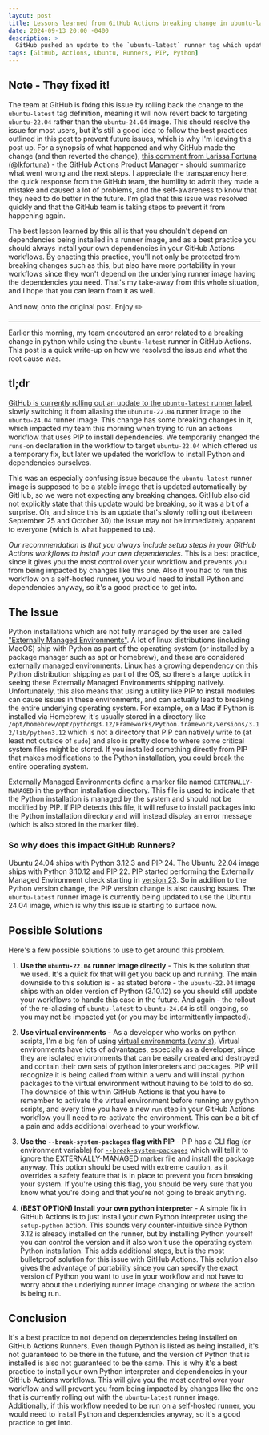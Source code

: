 ```yaml
---
layout: post
title: Lessons learned from GitHub Actions breaking change in ubuntu-latest runner image
date: 2024-09-13 20:00 -0400
description: >
  GitHub pushed an update to the `ubuntu-latest` runner tag which updated it to use the `ubuntu-24.04` image (as opposed to using the `ubuntu-22.04` image). This caused breaking changes in, among other things, installing Python modules using PIP.  This post was originally written to document the issue and how we resolved it, but GitHub has since rolled back the change to the `ubuntu-latest` runner tag.  The post now serves as a lesson learned on why you should always install your own dependencies in GitHub Actions workflows.
tags: [GitHub, Actions, Ubuntu, Runners, PIP, Python]
---
```


## Note - They fixed it!

The team at GitHub is fixing this issue by rolling back the change to the `ubuntu-latest` tag definition, meaning it will now revert back to targeting `ubuntu-22.04` rather than the `ubuntu-24.04` image.  This should resolve the issue for most users, but it's still a good idea to follow the best practices outlined in this post to prevent future issues, which is why I'm leaving this post up.  For a synopsis of what happened and why GitHub made the change (and then reverted the change), [this comment from Larissa Fortuna (@lkfortuna)](https://github.com/actions/runner-images/issues/10636#issuecomment-2417303444) -  the GitHub Actions Product Manager - should summarize what went wrong and the next steps.  I appreciate the transparency here, the quick response from the GitHub team, the humility to admit they made a mistake and caused a lot of problems, and the self-awareness to know that they need to do better in the future.  I'm glad that this issue was resolved quickly and that the GitHub team is taking steps to prevent it from happening again.

The best lesson learned by this all is that you shouldn't depend on dependencies being installed in a runner image, and as a best practice you should always install your own dependencies in your GitHub Actions workflows.  By enacting this practice, you'll not only be protected from breaking changes such as this, but also have more portability in your workflows since they won't depend on the underlying runner image having the dependencies you need.  That's my take-away from this whole situation, and I hope that you can learn from it as well.

And now, onto the original post.  Enjoy :pencil2:

---

Earlier this morning, my team encoutered an error related to a breaking change in python while using the `ubuntu-latest` runner in GitHub Actions.  This post is a quick write-up on how we resolved the issue and what the root cause was.

## tl;dr

[GitHub is currently rolling out an update to the `ubuntu-latest` runner label](https://github.blog/changelog/2024-09-25-actions-new-images-and-ubuntu-latest-changes/), slowly switching it from aliasing the `ubunutu-22.04` runner image to the `ubuntu-24.04` runner image.  This change has some breaking changes in it, which impacted my team this morning when trying to run an actions workflow that uses PIP to install dependencies.  We temporarily changed the `runs-on` declaration in the workflow to target `ubuntu-22.04` which offered us a temporary fix, but later we updated the workflow to install Python and dependencies ourselves.

This was an especially confusing issue because the `ubuntu-latest` runner image is supposed to be a stable image that is updated automatically by GitHub, so we were not expecting any breaking changes.  GitHub also did not explicitly state that this update would be breaking, so it was a bit of a surprise.  Oh, and since this is an update that's slowly rolling out (between September 25 and October 30) the issue may not be immediately apparent to everyone (which is what happened to us).  

_Our recommendation is that you always include setup steps in your GitHub Actions workflows to install your own dependencies._  This is a best practice, since it gives you the most control over your workflow and prevents you from being impacted by changes like this one.  Also if you had to run this workflow on a self-hosted runner, you would need to install Python and dependencies anyway, so it's a good practice to get into.

## The Issue

Python installations which are not fully managed by the user are called ["Externally Managed Environments"](https://packaging.python.org/en/latest/specifications/externally-managed-environments/).  A lot of linux distributions (including MacOS) ship with Python as part of the operating system (or installed by a package manager such as apt or homebrew), and these are considered externally managed environments.  Linux has a growing dependency on this Python distribution shipping as part of the OS, so there's a large uptick in seeing these Externally Managed Environments shipping natively.  Unfortunately, this also means that using a utility like PIP to install modules can cause issues in these environments, and can actually lead to breaking the entire underlying operating system.  For example, on a Mac if Python is installed via Homebrew, it's usually stored in a directory like `/opt/homebrew/opt/python@3.12/Frameworks/Python.framework/Versions/3.12/lib/python3.12` which is not a directory that PIP can natively write to (at least not outside of `sudo`) and also is pretty close to where some critical system files might be stored.  If you installed something directly from PIP that makes modifications to the Python installation, you could break the entire operating system.

Externally Managed Environments define a marker file named `EXTERNALLY-MANAGED` in the python installation directory.  This file is used to indicate that the Python installation is managed by the system and should not be modified by PIP.  If PIP detects this file, it will refuse to install packages into the Python installation directory and will instead display an error message (which is also stored in the marker file).

### So why does this impact GitHub Runners?

Ubuntu 24.04 ships with Python 3.12.3 and PIP 24.  The Ubuntu 22.04 image ships with Python 3.10.12 and PIP 22.  PIP started performing the Externally Managed Environment check starting in [version 23](https://discuss.python.org/t/announcement-pip-23-0-release/23342).  So in addition to the Python version change, the PIP version change is also causing issues.  The `ubuntu-latest` runner image is currently being updated to use the Ubuntu 24.04 image, which is why this issue is starting to surface now.

## Possible Solutions

Here's a few possible solutions to use to get around this problem.

1. **Use the `ubuntu-22.04` runner image directly** - This is the solution that we used.  It's a quick fix that will get you back up and running.  The main downside to this solution is - as stated before - the `ubuntu-22.04` image ships with an older version of Python (3.10.12) so you should still update your workflows to handle this case in the future.  And again - the rollout of the re-aliasing of `ubuntu-latest` to `ubuntu-24.04` is still ongoing, so you may not be impacted yet (or you may be intermittently impacted).

2. **Use virtual environments** - As a developer who works on python scripts, I'm a big fan of using [virtual environments (venv's)](https://docs.python.org/3/library/venv.html).  Virtual environments have lots of advantages, especially as a developer, since they are isolated environments that can be easily created and destroyed and contain their own sets of python interpreters and packages.  PIP will recognize it is being called from within a venv and will install python packages to the virtual environment without having to be told to do so.  The downside of this within GitHub Actions is that you have to remember to activate the virtual environment before running any python scripts, and every time you have a new `run` step in your GitHub Actions workflow you'll need to re-activate the environment.  This can be a bit of a pain and adds additional overhead to your workflow.

3. **Use the `--break-system-packages` flag with PIP** - PIP has a CLI flag (or environment variable) for [`--break-system-packages`](https://pip.pypa.io/en/stable/cli/pip_install/#cmdoption-break-system-packages) which will tell it to ignore the EXTERNALLY-MANAGED marker file and install the package anyway.  This option should be used with extreme caution, as it overrides a safety feature that is in place to prevent you from breaking your system.  If you're using this flag, you should be very sure that you know what you're doing and that you're not going to break anything.

4. **(BEST OPTION) Install your own python interpreter** - A simple fix in GitHub Actions is to just install your own Python interpreter using the `setup-python` action.  This sounds very counter-intuitive since Python 3.12 is already installed on the runner, but by installing Python yourself you can control the version and it also won't use the operating system Python installation.  This adds additional steps, but is the most bulletproof solution for this issue with GitHub Actions.  This solution also gives the advantage of portability since you can specify the exact version of Python you want to use in your workflow and not have to worry about the underlying runner image changing or _where_ the action is being run.

## Conclusion

It's a best practice to not depend on dependencies being installed on GitHub Actions Runners.  Even though Python is listed as being installed, it's not guaranteed to be there in the future, and the version of Python that is installed is also not guaranteed to be the same.  This is why it's a best practice to install your own Python interpreter and dependencies in your GitHub Actions workflows.  This will give you the most control over your workflow and will prevent you from being impacted by changes like the one that is currently rolling out with the `ubuntu-latest` runner image.  Additionally, if this workflow needed to be run on a self-hosted runner, you would need to install Python and dependencies anyway, so it's a good practice to get into.